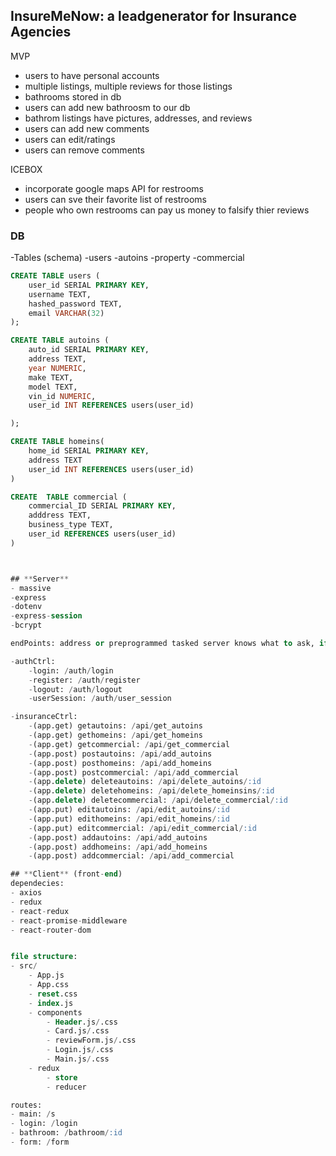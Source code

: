 ## InsureMeNow: a leadgenerator for Insurance Agencies

</hr>

MVP
- users to have personal accounts
- multiple listings, multiple reviews for those listings
- bathrooms stored in db
- users can add new bathroosm to our db
- bathrom listings have pictures, addresses, and reviews
- users can add new comments
- users can edit/ratings
- users can remove comments


ICEBOX
- incorporate google maps API for restrooms
- users can sve their favorite list of restrooms
- people who own restrooms can pay us money to falsify thier reviews

### **DB**
-Tables (schema)
    -users
    -autoins
    -property
    -commercial


```SQL
CREATE TABLE users (
    user_id SERIAL PRIMARY KEY,
    username TEXT,
    hashed_password TEXT,
    email VARCHAR(32)
);
```

```SQL
CREATE TABLE autoins (
    auto_id SERIAL PRIMARY KEY,
    address TEXT,
    year NUMERIC,
    make TEXT,
    model TEXT,
    vin_id NUMERIC,
    user_id INT REFERENCES users(user_id)

);
```

```SQL
CREATE TABLE homeins(
    home_id SERIAL PRIMARY KEY,
    address TEXT
    user_id INT REFERENCES users(user_id)
)
``` 

```SQL
CREATE  TABLE commercial (
    commercial_ID SERIAL PRIMARY KEY,
    adddress TEXT,
    business_type TEXT,
    user_id REFERENCES users(user_id)
)



## **Server**
- massive
-express
-dotenv
-express-session
-bcrypt

endPoints: address or preprogrammed tasked server knows what to ask, if your a restaraunt your front end is the person ordering food and your server is your waiter and your kitchen is your database. your endpoints are like the menu

-authCtrl:
    -login: /auth/login
    -register: /auth/register
    -logout: /auth/logout
    -userSession: /auth/user_session

-insuranceCtrl:
    -(app.get) getautoins: /api/get_autoins
    -(app.get) gethomeins: /api/get_homeins
    -(app.get) getcommercial: /api/get_commercial
    -(app.post) postautoins: /api/add_autoins
    -(app.post) posthomeins: /api/add_homeins
    -(app.post) postcommercial: /api/add_commercial
    -(app.delete) deleteautoins: /api/delete_autoins/:id
    -(app.delete) deletehomeins: /api/delete_homeinsins/:id
    -(app.delete) deletecommercial: /api/delete_commercial/:id
    -(app.put) editautoins: /api/edit_autoins/:id
    -(app.put) edithomeins: /api/edit_homeins/:id
    -(app.put) editcommercial: /api/edit_commercial/:id
    -(app.post) addautoins: /api/add_autoins
    -(app.post) addhomeins: /api/add_homeins
    -(app.post) addcommercial: /api/add_commercial

## **Client** (front-end)
dependecies:
- axios
- redux
- react-redux
- react-promise-middleware
- react-router-dom


file structure:
- src/
    - App.js
    - App.css
    - reset.css
    - index.js
    - components
        - Header.js/.css
        - Card.js/.css
        - reviewForm.js/.css
        - Login.js/.css
        - Main.js/.css
    - redux
        - store
        - reducer

routes:
- main: /s
- login: /login
- bathroom: /bathroom/:id
- form: /form


